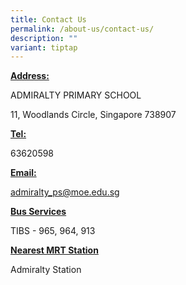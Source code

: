 ```yaml
---
title: Contact Us
permalink: /about-us/contact-us/
description: ""
variant: tiptap
---
```

<p><strong><u>Address:</u></strong>
</p>
<p>ADMIRALTY PRIMARY SCHOOL</p>
<p>11, Woodlands Circle, Singapore 738907</p>
<p></p>
<p><strong><u>Tel:</u></strong>
</p>
<p>63620598</p>
<p></p>
<p><strong><u>Email:</u></strong>
</p>
<p><a href="mailto:admiralty_ps@moe.edu.sg" rel="noopener noreferrer nofollow" target="_blank">admiralty_ps@moe.edu.sg</a>
</p>
<p></p>
<p><strong><u>Bus Services</u></strong>
</p>
<p>TIBS - 965, 964, 913</p>
<p></p>
<p><strong><u>Nearest MRT Station</u></strong>
</p>
<p>Admiralty Station</p>